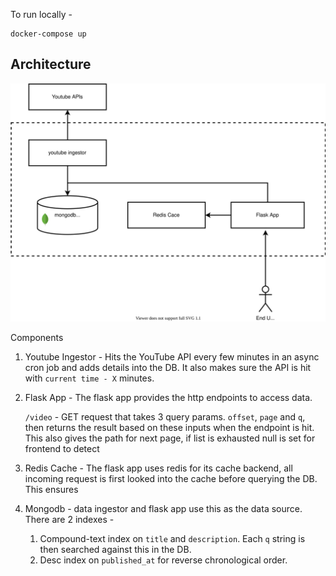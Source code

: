 To run locally -  
```
docker-compose up
```


## Architecture

![Solution Architecture ](./design.svg)

Components
1. Youtube Ingestor - Hits the YouTube API every few minutes in an async cron job and adds details into the DB. It also makes sure the API is hit with `current time - X` minutes.
2. Flask App - The flask app provides the http endpoints to access data. 

    `/video` - GET request that takes 3 query params. `offset`, `page` and `q`, then returns the result based on these inputs when the endpoint is hit. This also gives the path for next page, if list is exhausted null is set for frontend to detect
3. Redis Cache - The flask app uses redis for its cache backend, all incoming request is first looked into the cache before querying the DB. This ensures 
4. Mongodb - data ingestor and flask app use this as the data source. There are 2 indexes - 
    1. Compound-text index on `title` and `description`. Each `q` string is then searched against this in the DB. 
    2. Desc index on `published_at` for reverse chronological order.

